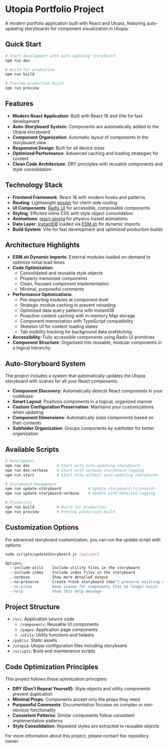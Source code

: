 # Utopia Portfolio Project

A modern portfolio application built with React and Utopia, featuring auto-updating storyboards for component visualization in Utopia.

## Quick Start

```bash
# Start development with auto-updating storyboard
npm run dev

# Build for production
npm run build

# Preview production build
npm run preview
```

## Features

- **Modern React Application**: Built with React 18 and Vite for fast development
- **Auto-Storyboard System**: Components are automatically added to the Utopia storyboard
- **Component Organization**: Automatic layout of components in the storyboard view
- **Responsive Design**: Built for all device sizes
- **Optimized Performance**: Advanced caching and loading strategies for content
- **Clean Code Architecture**: DRY principles with reusable components and style consolidation

## Technology Stack

- **Frontend Framework**: React 18 with modern hooks and patterns
- **Routing**: Lightweight [wouter](https://github.com/molefrog/wouter) for client-side routing
- **UI Components**: [Radix UI](https://www.radix-ui.com/) for accessible, composable components
- **Styling**: Efficient inline CSS with style object consolidation
- **Animations**: [react-spring](https://www.react-spring.dev/) for physics-based animations
- **Data Layer**: [InstantDB](https://instantdb.com/) loaded via [ESM.sh](https://esm.sh/) for dynamic imports
- **Build System**: Vite for fast development and optimized production builds

## Architecture Highlights

- **ESM.sh Dynamic Imports**: External modules loaded on-demand to optimize initial load times
- **Code Optimization**:
  - Consolidated and reusable style objects
  - Properly memoized components
  - Clean, focused component implementation
  - Minimal, purposeful comments
- **Performance Optimizations**:
  - Pre-importing modules at component level
  - Strategic module caching to prevent reloading
  - Optimized data query patterns with InstantDB
  - Proactive content caching with in-memory Map storage
  - Component memoization with TypeScript compatibility
  - Skeleton UI for content loading states
  - Tab visibility tracking for background data prefetching
- **Accessibility**: Fully accessible components using Radix UI primitives
- **Component Structure**: Organized into reusable, modular components in a logical hierarchy

## Auto-Storyboard System

The project includes a system that automatically updates the Utopia storyboard with scenes for all your React components:

- **Component Discovery**: Automatically detects React components in your codebase
- **Smart Layout**: Positions components in a logical, organized manner
- **Custom Configuration Preservation**: Maintains your customizations when updating
- **Component Dimensions**: Automatically sizes components based on their contents
- **Subfolder Organization**: Groups components by subfolder for better organization

## Available Scripts

```bash
# Development
npm run dev            # Start with auto-updating storyboard
npm run dev:verbose    # Start with verbose storyboard logging
npm run start          # Start Vite without auto-updating storyboard

# Storyboard Management
npm run update-storyboard            # Update storyboard (standard)
npm run update-storyboard:verbose    # Update with detailed logging

# Production
npm run build          # Build for production
npm run preview        # Preview production build
```

## Customization Options

For advanced storyboard customization, you can run the update script with options:

```bash
node scripts/updateStoryboard.js [options]

Options:
  --include-utils    Include utility files in the storyboard
  --include-index    Include index files in the storyboard
  --verbose          Show more detailed output
  --no-preserve      Create fresh storyboard (don't preserve existing configurations)
  --no-prune         Keep scenes for components that no longer exist
  --help             Show this help message
```

## Project Structure

- `/src`: Application source code
  - `/components`: Reusable UI components
  - `/pages`: Application page components
  - `/utils`: Utility functions and helpers
- `/public`: Static assets
- `/utopia`: Utopia configuration files including storyboard
- `/scripts`: Build and maintenance scripts

## Code Optimization Principles

This project follows these optimization principles:
- **DRY (Don't Repeat Yourself)**: Style objects and utility components prevent duplication
- **Minimal Props**: Components accept only the props they need
- **Purposeful Comments**: Documentation focuses on complex or non-obvious functionality
- **Consistent Patterns**: Similar components follow consistent implementation patterns
- **Style Consolidation**: Repeated styles are extracted to reusable objects

For more information about this project, please contact the repository owner. 